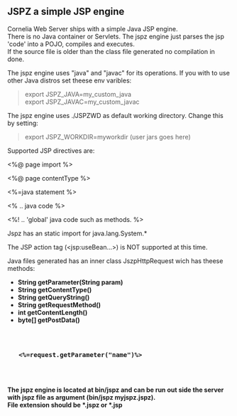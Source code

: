 <h2>JSPZ a simple JSP engine</h2>

Cornelia Web Server ships with a simple Java JSP engine.<br/>
There is no Java container or Servlets. The jspz engine just parses the jsp 'code' into a POJO, compiles and executes.<br/>
If the source file is older than the class file generated no compilation in done.<p/>

The jspz engine uses "java" and "javac" for its operations. If you with to use other Java distros set theese env varibles:

<p/>

>export JSPZ_JAVA=my_custom_java<br/>
>export JSPZ_JAVAC=my_custom_javac<br/>

The jspz engine uses ./JSPZWD as default working directory. Change this by setting:
<p/>

>export JSPZ_WORKDIR=myworkdir (user jars goes here)<br/>

Supported JSP directives are:<p/>

&lt;%@ page import %&gt;
<p/>
&lt;%@ page contentType %&gt;
<p/>
&lt;%=java statement %&gt;
<p/>
&lt;%
  .. java code
%&gt;
</p>
&lt;%!
  .. 'global' java code such as methods.
%&gt;
<p/>

Jspz has an static import for java.lang.System.*
<p/>

The JSP action tag (&lt;jsp:useBean...&gt;) is NOT supported at this time.<br/>
<p/>
Java files generated has an inner class JszpHttpRequest wich has theese methods:<b/>

<ul>
<li>String getParameter(String param)</li>
<li>String getContentType()</li>
<li>String getQueryString()</li>
<li>String getRequestMethod()</li>
<li>int getContentLength()</li>
<li>byte[] getPostData()</li>
</ul>
<pre>

 <html>
  <body>
   <%=request.getParameter("name")%>
  </body>
 </html>

</pre>
<p/>
The jspz engine is located at bin/jspz and can be run out side the server with jspz file as argument (bin/jspz myjspz.jspz).<br/>
File extension should be *.jspz or *.jsp
</p>


